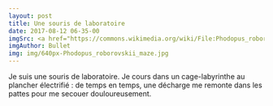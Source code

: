 ```yaml
---
layout: post
title: Une souris de laboratoire
date: 2017-08-12 06-35-00
imgSrc: <a href="https://commons.wikimedia.org/wiki/File:Phodopus_roborovskii_maze.jpg">Wikipedia</a>
imgAuthor: Bullet
img: img/640px-Phodopus_roborovskii_maze.jpg
---
```

Je suis une souris de laboratoire. Je cours dans un cage-labyrinthe au plancher électrifié : de temps en temps, une décharge me remonte dans les pattes pour me secouer douloureusement.
